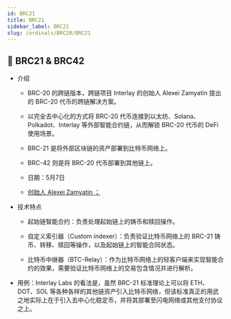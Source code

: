 ```yaml
---
id: BRC21
title: BRC21
sidebar_label: BRC21
slug: /ordinals/BRC20/BRC21
---
```


## 🤠 BRC21 & BRC42
- 介绍

	- BRC-20 的跨链版本，跨链项目 Interlay 的创始人 Alexei Zamyatin 提出的 BRC-20 代币的跨链解决方案。

	- 以完全去中心化的方式将 BRC-20 代币连接到以太坊、Solana、Polkadot、Interlay 等外部智能合约链，从而解锁 BRC-20 代币的 DeFi 使用场景。

	- BRC-21 是将外部区块链的资产部署到比特币网络上。

	- BRC-42 则是将 BRC-20 代币部署到其他链上。

	- 日期：5月7日

	- [创始人 Alexei Zamyatin ；](https://twitter.com/alexeiZamyatin)

- 技术特点

	- 起始链智能合约：负责处理起始链上的铸币和赎回操作。

	- 自定义索引器（Custom indexer）：负责验证比特币网络上的 BRC-21 铸币、转移、赎回等操作，以及起始链上的智能合同状态。

	- 比特币中继器（BTC-Relay）：作为比特币网络上的轻客户端来实现智能合约的效果，需要验证比特币网络上的交易包含情况并进行解析。

- 用例：Interlay Labs 的看法是，虽然 BRC-21 标准理论上可以将 ETH、DOT、SOL 等各种各样的其他链资产引入比特币网络，但该标准真正的用武之地实际上在于引入去中心化稳定币，并将其部署至闪电网络或其他支付协议之上。

